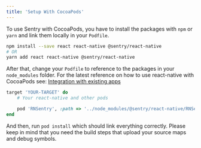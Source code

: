 ```yaml
---
title: 'Setup With CocoaPods'
---
```


To use Sentry with CocoaPods, you have to install the packages with `npm` or `yarn` and link them locally in your `Podfile`.

```bash
npm install --save react react-native @sentry/react-native
# OR
yarn add react react-native @sentry/react-native
```

After that, change your `Podfile` to reference to the packages in your `node_modules` folder. For the latest reference on how to use react-native with CocoaPods see: [Integration with existing apps](https://facebook.github.io/react-native/docs/integration-with-existing-apps.html#configuring-cocoapods-dependencies)

```ruby
target 'YOUR-TARGET' do
    # Your react-native and other pods

    pod 'RNSentry', :path => '../node_modules/@sentry/react-native/RNSentry.podspec' # or your path to node_modules
end
```

And then, run `pod install` which should link everything correctly. Please keep in mind that you need the build steps that upload your source maps and debug symbols.
